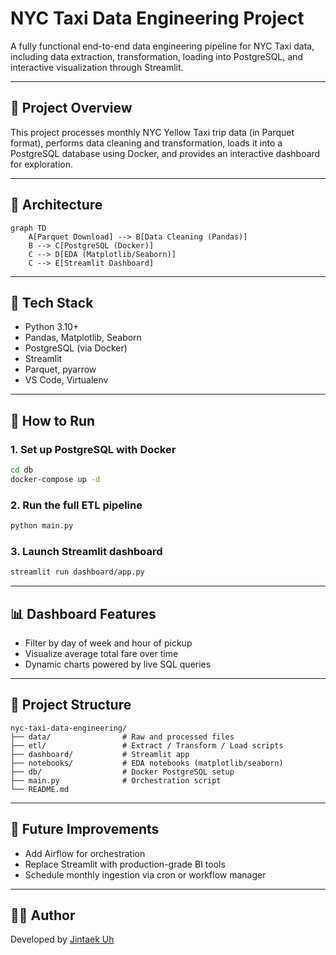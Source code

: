 # NYC Taxi Data Engineering Project

A fully functional end-to-end data engineering pipeline for NYC Taxi data, including data extraction, transformation, loading into PostgreSQL, and interactive visualization through Streamlit.

---

## 🧭 Project Overview

This project processes monthly NYC Yellow Taxi trip data (in Parquet format), performs data cleaning and transformation, loads it into a PostgreSQL database using Docker, and provides an interactive dashboard for exploration.

---

## 🧱 Architecture

```mermaid
graph TD
    A[Parquet Download] --> B[Data Cleaning (Pandas)]
    B --> C[PostgreSQL (Docker)]
    C --> D[EDA (Matplotlib/Seaborn)]
    C --> E[Streamlit Dashboard]
```

---

## 🔧 Tech Stack

- Python 3.10+
- Pandas, Matplotlib, Seaborn
- PostgreSQL (via Docker)
- Streamlit
- Parquet, pyarrow
- VS Code, Virtualenv

---

## 🚀 How to Run

### 1. Set up PostgreSQL with Docker

```bash
cd db
docker-compose up -d
```

### 2. Run the full ETL pipeline

```bash
python main.py
```

### 3. Launch Streamlit dashboard

```bash
streamlit run dashboard/app.py
```

---

## 📊 Dashboard Features

- Filter by day of week and hour of pickup
- Visualize average total fare over time
- Dynamic charts powered by live SQL queries

---

## 📂 Project Structure

```
nyc-taxi-data-engineering/
├── data/                # Raw and processed files
├── etl/                 # Extract / Transform / Load scripts
├── dashboard/           # Streamlit app
├── notebooks/           # EDA notebooks (matplotlib/seaborn)
├── db/                  # Docker PostgreSQL setup
├── main.py              # Orchestration script
└── README.md
```

---

## 🔮 Future Improvements

- Add Airflow for orchestration
- Replace Streamlit with production-grade BI tools
- Schedule monthly ingestion via cron or workflow manager

---

## 🧑‍💻 Author

Developed by [Jintaek Uh](https://github.com/jinjintaek)
